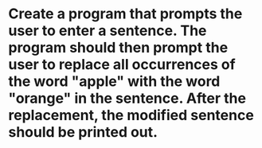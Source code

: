 # Create a program that prompts the user to enter a sentence. The program should then prompt the user to replace all occurrences of the word "apple" with the word "orange" in the sentence. After the replacement, the modified sentence should be printed out.